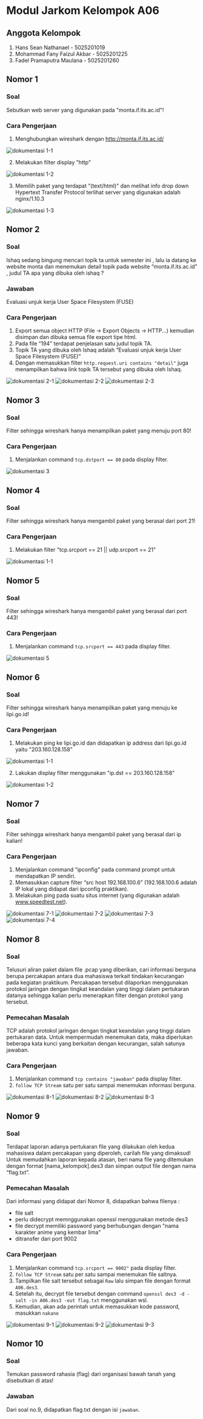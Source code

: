 # Modul Jarkom Kelompok A06

## Anggota Kelompok
1. Hans Sean Nathanael - 5025201019
2. Mohammad Fany Faizul Akbar - 5025201225
3. Fadel Pramaputra Maulana - 5025201260

## Nomor 1

### Soal

Sebutkan web server yang digunakan pada "monta.if.its.ac.id"!

### Cara Pengerjaan

1. Menghubungkan wireshark dengan http://monta.if.its.ac.id/

![dokumentasi 1-1](image/Nomor%201/jawaban%201-1.png)

2. Melakukan filter display "http"

![dokumentasi 1-2](image/Nomor%201/jawaban%201-2.png)

3. Memilih paket yang terdapat "(text/html)" dan melihat info drop down Hypertext Transfer Protocol terlihat server yang digunakan adalah nginx/1.10.3

![dokumentasi 1-3](image/Nomor%201/jawaban%201-3.png)

## Nomor 2
### Soal
Ishaq sedang bingung mencari topik ta untuk semester ini , lalu ia datang ke website
monta dan menemukan detail topik pada website “monta.if.its.ac.id” , judul TA apa
yang dibuka oleh ishaq ?

### Jawaban
Evaluasi unjuk kerja User Space Filesystem (FUSE)

### Cara Pengerjaan
1. Export semua object HTTP (File -> Export Objects -> HTTP...) kemudian disimpan dan dibuka semua file export tipe html.
2. Pada file “194” terdapat penjelasan satu judul topik TA.
3. Topik TA yang dibuka oleh Ishaq adalah “Evaluasi unjuk kerja User Space Filesystem (FUSE)”
4. Dengan memasukkan filter ```http.request.uri contains "detail"``` juga menampilkan bahwa link topik TA tersebut yang dibuka oleh Ishaq.

![dokumentasi 2-1](image/Nomor%202/jawaban%202-2.png)
![dokumentasi 2-2](image/Nomor%202/jawaban%202-3.png)
![dokumentasi 2-3](image/Nomor%202/jawaban%202-1.png)

## Nomor 3
### Soal
Filter sehingga wireshark hanya menampilkan paket yang menuju port 80! 

### Cara Pengerjaan
1. Menjalankan command `tcp.dstport == 80` pada display filter.

![dokumentasi 3](image/Nomor%203/1.png)

## Nomor 4

### Soal

Filter sehingga wireshark hanya mengambil paket yang berasal dari port 21!

### Cara Pengerjaan

1. Melakukan filter "tcp.srcport == 21 || udp.srcport == 21"

![dokumentasi 1-1](image/Nomor%204/jawaban%204-1.png)

## Nomor 5
### Soal
Filter sehingga wireshark hanya mengambil paket yang berasal dari port 443!

### Cara Pengerjaan
1. Menjalankan command `tcp.srcport == 443` pada display filter.

![dokumentasi 5](image/Nomor%205/1.png)

## Nomor 6

### Soal

Filter sehingga wireshark hanya menampilkan paket yang menuju ke lipi.go.id!

### Cara Pengerjaan

1. Melakukan ping ke lipi.go.id dan didapatkan ip address dari lipi.go.id yaitu "203.160.128.158"

![dokumentasi 1-1](image/Nomor%206/jawaban%206-1.png)

2. Lakukan display filter menggunakan "ip.dst == 203.160.128.158"

![dokumentasi 1-2](image/Nomor%206/jawaban%206-2.png)

## Nomor 7
### Soal
Filter sehingga wireshark hanya mengambil paket yang berasal dari ip kalian!

### Cara Pengerjaan
1. Menjalankan command “ipconfig” pada command prompt untuk mendapatkan IP sendiri.
2. Memasukkan capture filter “src host 192.168.100.6” (192.168.100.6 adalah IP lokal yang didapat dari ipconfig praktikan).
3. Melakukan ping pada suatu situs internet (yang digunakan adalah www.speedtest.net).

![dokumentasi 7-1](image/Nomor%207/jawaban%20nomor%207-1.png)
![dokumentasi 7-2](image/Nomor%207/jawaban%20nomor%207-2.png)
![dokumentasi 7-3](image/Nomor%207/jawaban%20nomor%207-3.png)
![dokumentasi 7-4](image/Nomor%207/jawaban%20nomor%207-4.png)

## Nomor 8
### Soal
Telusuri aliran paket dalam file .pcap yang diberikan, cari informasi berguna berupa percakapan antara dua mahasiswa terkait tindakan kecurangan pada kegiatan praktikum. Percakapan tersebut dilaporkan menggunakan protokol jaringan dengan tingkat keandalan yang tinggi dalam pertukaran datanya sehingga kalian perlu menerapkan filter dengan protokol yang tersebut.

### Pemecahan Masalah
TCP adalah protokol jaringan dengan tingkat keandalan yang tinggi dalam pertukaran data. Untuk mempermudah menemukan data, maka diperlukan beberapa kata kunci yang berkaitan dengan kecurangan, salah satunya jawaban.
### Cara Pengerjaan
1. Menjalankan command `tcp contains "jawaban"` pada display filter.
2. `follow TCP Stream` satu per satu sampai menemukan informasi berguna.

![dokumentasi 8-1](image/Nomor%208/1.png)
![dokumentasi 8-2](image/Nomor%208/2.png)
![dokumentasi 8-3](image/Nomor%208/3.png)

## Nomor 9
### Soal
Terdapat laporan adanya pertukaran file yang dilakukan oleh kedua mahasiswa dalam percakapan yang diperoleh, carilah file yang dimaksud! Untuk memudahkan laporan kepada atasan, beri nama file yang ditemukan dengan format [nama_kelompok].des3 dan simpan output file dengan nama “flag.txt”.

### Pemecahan Masalah
Dari informasi yang didapat dari Nomor 8, didapatkan bahwa filenya :
- file salt
- perlu didecrypt memnggunakan openssl menggunakan metode des3
- file decrypt memiliki password yang berhubungan dengan "nama karakter anime yang kembar lima"
- ditransfer dari port 9002

### Cara Pengerjaan
1. Menjalankan command `tcp.srcport == 9002"` pada display filter.
2. `follow TCP Stream` satu per satu sampai menemukan file saltnya.
3. Tampilkan file salt tersebut sebagai `Raw` lalu simpan file dengan format `A06.des3`.
4. Setelah itu, decrypt file tersebut dengan command `openssl des3 -d -salt -in A06.des3 -out flag.txt` menggunakan wsl.
5. Kemudian, akan ada perintah untuk memasukkan kode password, masukkan `nakano`

![dokumentasi 9-1](image/Nomor%209/1.png)
![dokumentasi 9-2](image/Nomor%209/2.png)
![dokumentasi 9-3](image/Nomor%209/3.png)

## Nomor 10
### Soal
Temukan password rahasia (flag) dari organisasi bawah tanah yang disebutkan di atas!

### Jawaban
Dari soal no.9, didapatkan flag.txt dengan isi `jawaban`.
